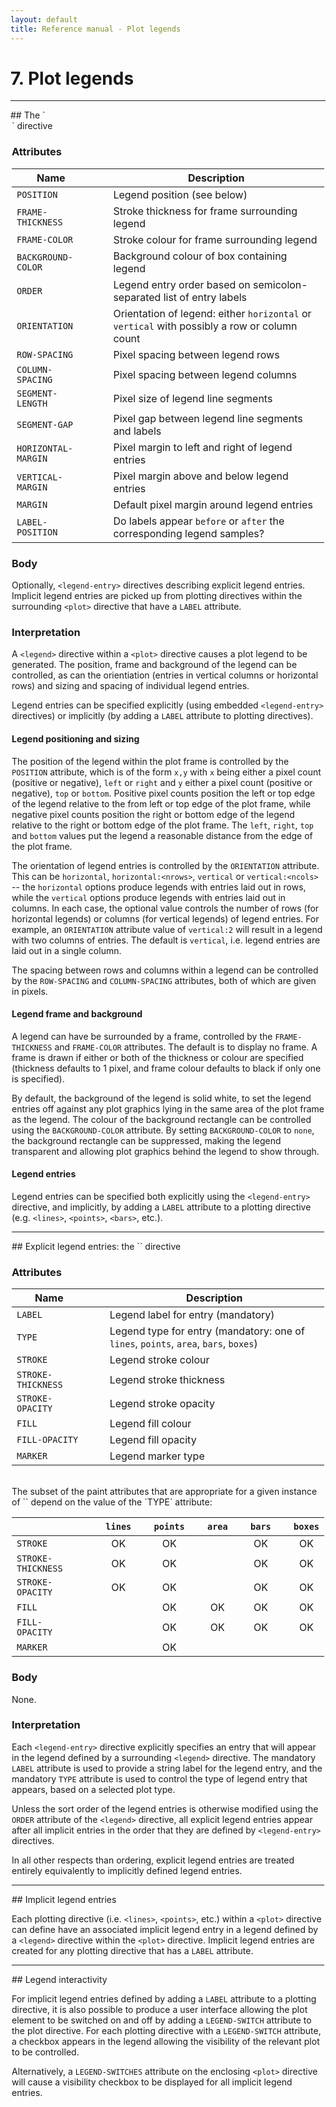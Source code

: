 ```yaml
---
layout: default
title: Reference manual - Plot legends
---
```


# 7. Plot legends

<hr>
## The `<legend>` directive

### Attributes

|Name               |&nbsp;&nbsp;&nbsp;|Description|
|-------------------|-|----------------------------|
|`POSITION`         | |Legend position (see below)|
|`FRAME-THICKNESS`  | |Stroke thickness for frame surrounding legend|
|`FRAME-COLOR`      | |Stroke colour for frame surrounding legend|
|`BACKGROUND-COLOR` | |Background colour of box containing legend|
|`ORDER`            | |Legend entry order based on semicolon-separated list of entry labels|
|`ORIENTATION`      | |Orientation of legend: either `horizontal` or `vertical` with possibly a row or column count|
|`ROW-SPACING`      | |Pixel spacing between legend rows|
|`COLUMN-SPACING`   | |Pixel spacing between legend columns|
|`SEGMENT-LENGTH`   | |Pixel size of legend line segments|
|`SEGMENT-GAP`      | |Pixel gap between legend line segments and labels|
|`HORIZONTAL-MARGIN`| |Pixel margin to left and right of legend entries|
|`VERTICAL-MARGIN`  | |Pixel margin above and below legend entries|
|`MARGIN`           | |Default pixel margin around legend entries|
|`LABEL-POSITION`   | |Do labels appear `before` or `after` the corresponding legend samples?|

### Body

Optionally, `<legend-entry>` directives describing explicit legend
entries.  Implicit legend entries are picked up from plotting
directives within the surrounding `<plot>` directive that have a
`LABEL` attribute.

### Interpretation

A `<legend>` directive within a `<plot>` directive causes a plot legend
to be generated.  The position, frame and background of the legend can
be controlled, as can the orientiation (entries in vertical columns or
horizontal rows) and sizing and spacing of individual legend entries.

Legend entries can be specified explicitly (using embedded
`<legend-entry>` directives) or implicitly (by adding a `LABEL`
attribute to plotting directives).

#### Legend positioning and sizing

The position of the legend within the plot frame is controlled by the
`POSITION` attribute, which is of the form `x,y` with `x` being either
a pixel count (positive or negative), `left` or `right` and `y` either
a pixel count (positive or negative), `top` or `bottom`.  Positive
pixel counts position the left or top edge of the legend relative to
the from left or top edge of the plot frame, while negative pixel
counts position the right or bottom edge of the legend relative to the
right or bottom edge of the plot frame.  The `left`, `right`, `top`
and `bottom` values put the legend a reasonable distance from the edge
of the plot frame.

The orientation of legend entries is controlled by the `ORIENTATION`
attribute.  This can be `horizontal`, `horizontal:<nrows>`, `vertical`
or `vertical:<ncols>` -- the `horizontal` options produce legends with
entries laid out in rows, while the `vertical` options produce legends
with entries laid out in columns.  In each case, the optional value
controls the number of rows (for horizontal legends) or columns (for
vertical legends) of legend entries.  For example, an `ORIENTATION`
attribute value of `vertical:2` will result in a legend with two
columns of entries.  The default is `vertical`, i.e. legend entries
are laid out in a single column.

The spacing between rows and columns within a legend can be controlled
by the `ROW-SPACING` and `COLUMN-SPACING` attributes, both of which
are given in pixels.

#### Legend frame and background

A legend can have be surrounded by a frame, controlled by the
`FRAME-THICKNESS` and `FRAME-COLOR` attributes.  The default is to
display no frame.  A frame is drawn if either or both of the thickness
or colour are specified (thickness defaults to 1 pixel, and frame
colour defaults to black if only one is specified).

By default, the background of the legend is solid white, to set the
legend entries off against any plot graphics lying in the same area of
the plot frame as the legend.  The colour of the background rectangle
can be controlled using the `BACKGROUND-COLOR` attribute.  By setting
`BACKGROUND-COLOR` to `none`, the background rectangle can be
suppressed, making the legend transparent and allowing plot graphics
behind the legend to show through.

#### Legend entries

Legend entries can be specified both explicitly using the
`<legend-entry>` directive, and implicitly, by adding a `LABEL`
attribute to a plotting directive (e.g. `<lines>`, `<points>`,
`<bars>`, etc.).

<hr>
## Explicit legend entries: the `<legend-entry>` directive

### Attributes

|Name              |&nbsp;&nbsp;&nbsp;|Description|
|------------------|-|----------------------------|
|`LABEL`           | |Legend label for entry (mandatory)|
|`TYPE`            | |Legend type for entry (mandatory: one of `lines`, `points`, `area`, `bars`, `boxes`)|
|`STROKE`          | |Legend stroke colour|
|`STROKE-THICKNESS`| |Legend stroke thickness|
|`STROKE-OPACITY`  | |Legend stroke opacity|
|`FILL`            | |Legend fill colour|
|`FILL-OPACITY`    | |Legend fill opacity|
|`MARKER`          | |Legend marker type|

<br>
The subset of the paint attributes that are appropriate for a given
instance of `<legend-entry>` depend on the value of the `TYPE`
attribute:

| |&nbsp;&nbsp;&nbsp;|`lines`|&nbsp;|`points`|&nbsp;|`area`|&nbsp;|`bars`|&nbsp;|`boxes`|
|------------------|-|:--:|-|:--:|-|:--:|-|:--:|-|:--:|
|`STROKE`          | | OK | | OK | |    | | OK | | OK |
|`STROKE-THICKNESS`| | OK | | OK | |    | | OK | | OK |
|`STROKE-OPACITY`  | | OK | | OK | |    | | OK | | OK |
|`FILL`            | |    | | OK | | OK | | OK | | OK |
|`FILL-OPACITY`    | |    | | OK | | OK | | OK | | OK |
|`MARKER`          | |    | | OK | |    | |    | |    |


### Body

None.

### Interpretation

Each `<legend-entry>` directive explicitly specifies an entry that
will appear in the legend defined by a surrounding `<legend>`
directive.  The mandatory `LABEL` attribute is used to provide a
string label for the legend entry, and the mandatory `TYPE` attribute
is used to control the type of legend entry that appears, based on a
selected plot type.

Unless the sort order of the legend entries is otherwise modified
using the `ORDER` attribute of the `<legend>` directive, all explicit
legend entries appear after all implicit entries in the order that
they are defined by `<legend-entry>` directives.

In all other respects than ordering, explicit legend entries are
treated entirely equivalently to implicitly defined legend entries.


<hr>
## Implicit legend entries

Each plotting directive (i.e. `<lines>`, `<points>`, etc.) within a
`<plot>` directive can define have an associated implicit legend entry
in a legend defined by a `<legend>` directive within the `<plot>`
directive.  Implicit legend entries are created for any plotting
directive that has a `LABEL` attribute.


<hr>
## Legend interactivity

For implicit legend entries defined by adding a `LABEL` attribute to a
plotting directive, it is also possible to produce a user interface
allowing the plot element to be switched on and off by adding a
`LEGEND-SWITCH` attribute to the plot directive.  For each plotting
directive with a `LEGEND-SWITCH` attribute, a checkbox appears in the
legend allowing the visibility of the relevant plot to be controlled.

Alternatively, a `LEGEND-SWITCHES` attribute on the enclosing `<plot>`
directive will cause a visibility checkbox to be displayed for all
implicit legend entries.
